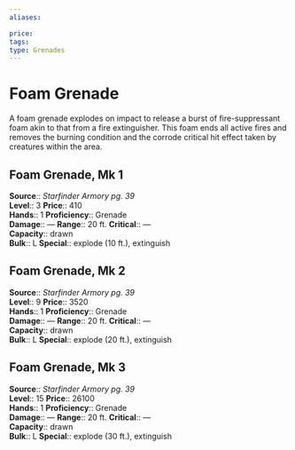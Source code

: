 ```yaml
---
aliases: 

price: 
tags: 
type: Grenades
---
```


# Foam Grenade

A foam grenade explodes on impact to release a burst of fire-suppressant foam akin to that from a fire extinguisher. This foam ends all active fires and removes the burning condition and the corrode critical hit effect taken by creatures within the area.  

## Foam Grenade, Mk 1

**Source**:: _Starfinder Armory pg. 39_  
**Level**:: 3
**Price**:: 410  
**Hands**:: 1
**Proficiency**:: Grenade  
**Damage**:: — 
**Range**:: 20 ft.
**Critical**:: —  
**Capacity**:: drawn  
**Bulk**:: L
**Special**:: explode (10 ft.), extinguish

## Foam Grenade, Mk 2

**Source**:: _Starfinder Armory pg. 39_  
**Level**:: 9
**Price**:: 3520  
**Hands**:: 1
**Proficiency**:: Grenade  
**Damage**:: — 
**Range**:: 20 ft.
**Critical**:: —  
**Capacity**:: drawn  
**Bulk**:: L
**Special**:: explode (20 ft.), extinguish

## Foam Grenade, Mk 3

**Source**:: _Starfinder Armory pg. 39_  
**Level**:: 15
**Price**:: 26100  
**Hands**:: 1
**Proficiency**:: Grenade  
**Damage**:: — 
**Range**:: 20 ft.
**Critical**:: —  
**Capacity**:: drawn  
**Bulk**:: L
**Special**:: explode (30 ft.), extinguish
